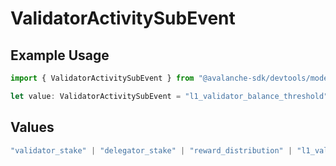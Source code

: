 # ValidatorActivitySubEvent

## Example Usage

```typescript
import { ValidatorActivitySubEvent } from "@avalanche-sdk/devtools/models/components";

let value: ValidatorActivitySubEvent = "l1_validator_balance_threshold";
```

## Values

```typescript
"validator_stake" | "delegator_stake" | "reward_distribution" | "l1_validator_balance_increased" | "l1_validator_disabled" | "l1_validator_removed" | "l1_validator_balance_threshold"
```